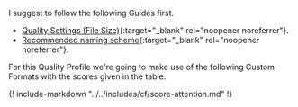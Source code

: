 I suggest to follow the following Guides first.

- [Quality Settings (File Size)](/Sonarr/Sonarr-Quality-Settings-File-Size/){:target="_blank" rel="noopener noreferrer"}.
- [Recommended naming scheme](/Sonarr/Sonarr-recommended-naming-scheme/){:target="_blank" rel="noopener noreferrer"}.

For this Quality Profile we're going to make use of the following Custom Formats with the scores given in the table.

{! include-markdown "../../includes/cf/score-attention.md" !}
